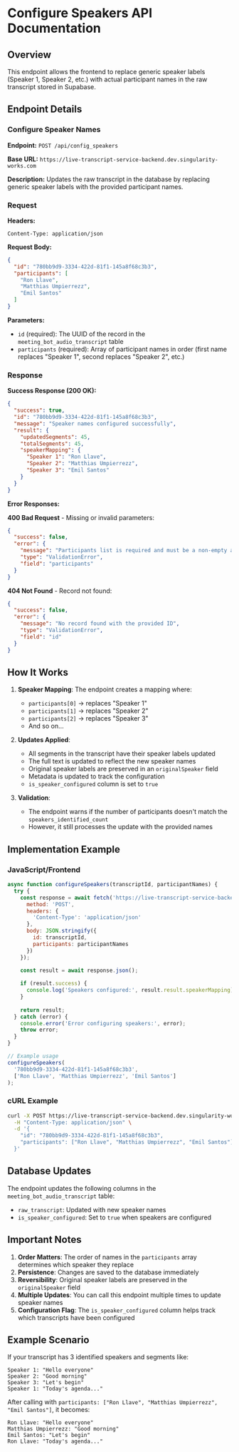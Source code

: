 # Configure Speakers API Documentation

## Overview
This endpoint allows the frontend to replace generic speaker labels (Speaker 1, Speaker 2, etc.) with actual participant names in the raw transcript stored in Supabase.

## Endpoint Details

### Configure Speaker Names
**Endpoint:** `POST /api/config_speakers`

**Base URL:** `https://live-transcript-service-backend.dev.singularity-works.com`

**Description:** Updates the raw transcript in the database by replacing generic speaker labels with the provided participant names.

### Request

**Headers:**
```
Content-Type: application/json
```

**Request Body:**
```json
{
  "id": "780bb9d9-3334-422d-81f1-145a8f68c3b3",
  "participants": [
    "Ron Llave",
    "Matthias Umpierrezz",
    "Emil Santos"
  ]
}
```

**Parameters:**
- `id` (required): The UUID of the record in the `meeting_bot_audio_transcript` table
- `participants` (required): Array of participant names in order (first name replaces "Speaker 1", second replaces "Speaker 2", etc.)

### Response

**Success Response (200 OK):**
```json
{
  "success": true,
  "id": "780bb9d9-3334-422d-81f1-145a8f68c3b3",
  "message": "Speaker names configured successfully",
  "result": {
    "updatedSegments": 45,
    "totalSegments": 45,
    "speakerMapping": {
      "Speaker 1": "Ron Llave",
      "Speaker 2": "Matthias Umpierrezz",
      "Speaker 3": "Emil Santos"
    }
  }
}
```

**Error Responses:**

**400 Bad Request** - Missing or invalid parameters:
```json
{
  "success": false,
  "error": {
    "message": "Participants list is required and must be a non-empty array",
    "type": "ValidationError",
    "field": "participants"
  }
}
```

**404 Not Found** - Record not found:
```json
{
  "success": false,
  "error": {
    "message": "No record found with the provided ID",
    "type": "ValidationError",
    "field": "id"
  }
}
```

## How It Works

1. **Speaker Mapping**: The endpoint creates a mapping where:
   - `participants[0]` → replaces "Speaker 1"
   - `participants[1]` → replaces "Speaker 2"
   - `participants[2]` → replaces "Speaker 3"
   - And so on...

2. **Updates Applied**:
   - All segments in the transcript have their speaker labels updated
   - The full text is updated to reflect the new speaker names
   - Original speaker labels are preserved in an `originalSpeaker` field
   - Metadata is updated to track the configuration
   - `is_speaker_configured` column is set to `true`

3. **Validation**:
   - The endpoint warns if the number of participants doesn't match the `speakers_identified_count`
   - However, it still processes the update with the provided names

## Implementation Example

### JavaScript/Frontend
```javascript
async function configureSpeakers(transcriptId, participantNames) {
  try {
    const response = await fetch('https://live-transcript-service-backend.dev.singularity-works.com/api/config_speakers', {
      method: 'POST',
      headers: {
        'Content-Type': 'application/json'
      },
      body: JSON.stringify({
        id: transcriptId,
        participants: participantNames
      })
    });

    const result = await response.json();
    
    if (result.success) {
      console.log('Speakers configured:', result.result.speakerMapping);
    }
    
    return result;
  } catch (error) {
    console.error('Error configuring speakers:', error);
    throw error;
  }
}

// Example usage
configureSpeakers(
  '780bb9d9-3334-422d-81f1-145a8f68c3b3',
  ['Ron Llave', 'Matthias Umpierrezz', 'Emil Santos']
);
```

### cURL Example
```bash
curl -X POST https://live-transcript-service-backend.dev.singularity-works.com/api/config_speakers \
  -H "Content-Type: application/json" \
  -d '{
    "id": "780bb9d9-3334-422d-81f1-145a8f68c3b3",
    "participants": ["Ron Llave", "Matthias Umpierrezz", "Emil Santos"]
  }'
```

## Database Updates

The endpoint updates the following columns in the `meeting_bot_audio_transcript` table:
- `raw_transcript`: Updated with new speaker names
- `is_speaker_configured`: Set to `true` when speakers are configured

## Important Notes

1. **Order Matters**: The order of names in the `participants` array determines which speaker they replace
2. **Persistence**: Changes are saved to the database immediately
3. **Reversibility**: Original speaker labels are preserved in the `originalSpeaker` field
4. **Multiple Updates**: You can call this endpoint multiple times to update speaker names
5. **Configuration Flag**: The `is_speaker_configured` column helps track which transcripts have been configured

## Example Scenario

If your transcript has 3 identified speakers and segments like:
```
Speaker 1: "Hello everyone"
Speaker 2: "Good morning"
Speaker 3: "Let's begin"
Speaker 1: "Today's agenda..."
```

After calling with `participants: ["Ron Llave", "Matthias Umpierrezz", "Emil Santos"]`, it becomes:
```
Ron Llave: "Hello everyone"
Matthias Umpierrezz: "Good morning"
Emil Santos: "Let's begin"
Ron Llave: "Today's agenda..."
```
